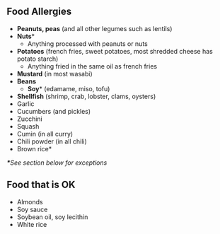## Food Allergies

- **Peanuts, peas** (and all other legumes such as lentils)
- **Nuts***
  - Anything processed with peanuts or nuts
- **Potatoes** (french fries, sweet potatoes, most shredded cheese has potato starch)
  - Anything fried in the same oil as french fries
- **Mustard** (in most wasabi)
- **Beans**
  - **Soy*** (edamame, miso, tofu)
- **Shellfish** (shrimp, crab, lobster, clams, oysters)
- Garlic
- Cucumbers (and pickles)
- Zucchini
- Squash
- Cumin (in all curry)
- Chili powder (in all chili)
- Brown rice*

_**​*​**​See section below for exceptions_

## Food that is OK

- Almonds
- Soy sauce
- Soybean oil, soy lecithin
- White rice
